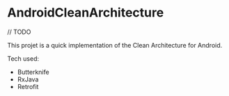 # AndroidCleanArchitecture

// TODO

This projet is a quick implementation of the Clean Architecture for Android.

Tech used:
- Butterknife
- RxJava
- Retrofit

